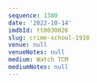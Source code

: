 ```yaml
---
sequence: 1380
date: '2022-10-14'
imdbId: tt0030026
slug: crime-school-1938
venue: null
venueNotes: null
medium: Watch TCM
mediumNotes: null
---
```


